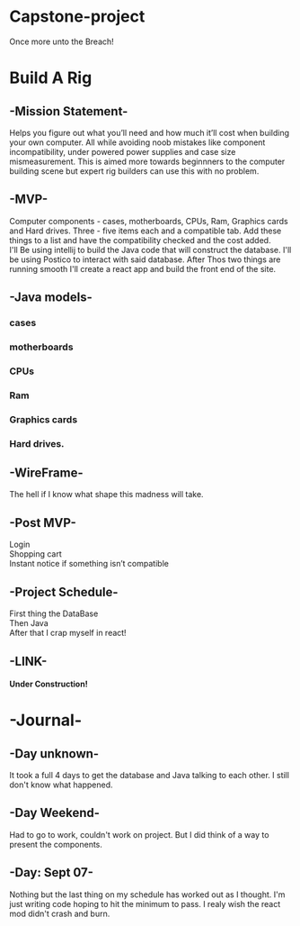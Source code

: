 # Capstone-project
Once more unto the Breach! 
# Build A Rig
## -Mission Statement-
Helps you figure out what you’ll need and how much it’ll cost when building your own computer. All while avoiding noob mistakes like component incompatibility, under powered power supplies and case size mismeasurement. This is aimed more towards beginnners to the computer building scene but expert rig builders can use this with no problem.

## -MVP-
Computer components - cases, motherboards, CPUs, Ram, Graphics cards and Hard drives. Three - five items each and a compatible tab. Add these things to a list and have the compatibility checked and the cost added. \
I'll Be using intellij to build the Java code that will construct the database. I'll be using Postico to interact with said database. After Thos two things are running smooth I'll create a react app and build the front end of the site. 

## -Java models-
### cases 
### motherboards 
### CPUs 
### Ram 
### Graphics cards 
### Hard drives.

## -WireFrame-
The hell if I know what shape this madness will take.

## -Post MVP-
Login \
Shopping cart\
Instant notice if something isn’t compatible 

## -Project Schedule-
First thing the DataBase\
Then Java\
After that I crap myself in react! 

## -LINK-
#### Under Construction!


# -Journal-

## -Day unknown-
It took a full 4 days to get the database and Java talking to each other. I still don't know what happened.

## -Day Weekend-
Had to go to work, couldn't work on project. But I did think of a way to present the components.

## -Day: Sept 07-
Nothing but the last thing on my schedule has worked out as I thought. I'm just writing code hoping to hit the minimum to pass. I realy wish the react mod didn't crash and burn.